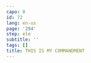```yaml
---
capo: 0
id: 72
lang: en-us
page: '294'
step: ele
subtitle: ''
tags: []
title: THIS IS MY COMMANDMENT
---
```


